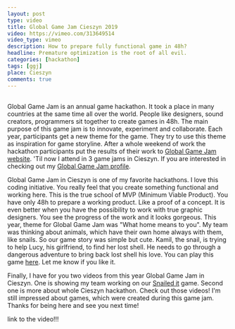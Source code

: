 ```yaml
---
layout: post
type: video
title: Global Game Jam Cieszyn 2019
video: https://vimeo.com/313649514
video_type: vimeo
description: How to prepare fully functional game in 48h?
headline: Premature optimization is the root of all evil.
categories: [hackathon]
tags: [ggj]
place: Cieszyn
comments: true
---
```


<br>
Global Game Jam is an annual game hackathon. It took a place in many countries at the same time all over the world. People like designers, sound creators, programmers sit together to create games in 48h. The main purpose of this game jam is to innovate, experiment and collaborate. Each year, participants get a new theme for the game. They try to use this theme as inspiration for game storyline. After a whole weekend of work the hackathon participants put the results of their work to <a href="https://globalgamejam.org/" title="Global Game Jam - official website" target="_blank" rel="nofollow noopener noreferrer">Global Game Jam website</a>. 'Til now I attend in 3 game jams in Cieszyn. If you are interested in checking out my <a href="https://globalgamejam.org/users/womanonrails" title="My Global Game Jam profile" target="_blank" rel="nofollow noopener noreferrer">Global Game Jam profile</a>.

Global Game Jam in Cieszyn is one of my favorite hackathons. I love this coding initiative. You really feel that you create something functional and working here. This is the true school of MVP (Minimum Viable Product). You have only 48h to prepare a working product. Like a proof of a concept. It is even better when you have the possibility to work with true graphic designers. You see the progress of the work and it looks gorgeous. This year, theme for Global Game Jam was "What home means to you". My team was thinking about animals, which have their own home always with them, like snails. So our game story was simple but cute. Kamil, the snail, is trying to help Lucy, his girlfriend, to find her lost shell. He needs to go through a dangerous adventure to bring back lost shell his love. You can play this game <a href="https://snailed-it.fractalsoft.org/play.html" title="Snailed it game - try to play" target="_blank" rel="nofollow noopener noreferrer">here</a>. Let me know if you like it.

Finally, I have for you two videos from this year Global Game Jam in Cieszyn. One is showing my team working on our <a href="https://globalgamejam.org/2019/games/snailed-it" title="Snailed it - Global Game Jam profile" target="_blank" rel="nofollow noopener noreferrer">Snailed it</a> game. Second one is more about whole Cieszyn hackathon. Check out those videos! I'm still impressed about games, which were created during this game jam. Thanks for being here and see you next time!

link to the video!!!
